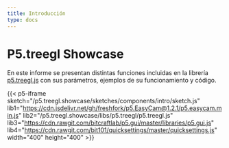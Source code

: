 ```yaml
---
title: Introducción
type: docs
---
```


# P5.treegl Showcase

En este informe se presentan distintas funciones incluidas en la librería [p5.treegl.js](https://github.com/VisualComputing/p5.treegl) con sus parámetros, ejemplos de su funcionamiento y código. 

{{< p5-iframe sketch="/p5.treegl.showcase/sketches/components/intro/sketch.js" lib1="https://cdn.jsdelivr.net/gh/freshfork/p5.EasyCam@1.2.1/p5.easycam.min.js" lib2="/p5.treegl.showcase/libs/p5.treegl/p5.treegl.js" lib3="https://cdn.rawgit.com/bitcraftlab/p5.gui/master/libraries/p5.gui.js" lib4="https://cdn.rawgit.com/bit101/quicksettings/master/quicksettings.js" width="400" height="400" >}}
